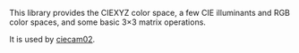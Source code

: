 This library provides the CIEXYZ color space, a few CIE illuminants and RGB color spaces, and some basic 3×3 matrix operations.

It is used by [ciecam02](https://github.com/baskerville/ciecam02/).
